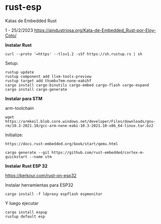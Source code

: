 # rust-esp
Katas de Embedded Rust 

1 - 25/2/2023 https://aindustriosa.org/Kata-de-Embedded_Rust-por-Eloy-Coto/

**Instalar Rust**

```
curl --proto '=https' --tlsv1.2 -sSf https://sh.rustup.rs | sh
```
Setup:
```
rustup update
rustup component add llvm-tools-preview
rustup target add thumbv7em-none-eabihf
cargo install cargo-binutils cargo-embed cargo-flash cargo-expand
cargo install cargo-generate
```

**Instalar para STM**


arm-toolchain
```
wget https://armkeil.blob.core.windows.net/developer/Files/downloads/gnu-rm/10.3-2021.10/gcc-arm-none-eabi-10.3-2021.10-x86_64-linux.tar.bz2
```
Initialize:
```
https://docs.rust-embedded.org/book/start/qemu.html
```
```
cargo generate --git https://github.com/rust-embedded/cortex-m-quickstart --name stm
```


**Instalar Rust ESP 32**

https://kerkour.com/rust-on-esp32

Instalar herramientas para ESP32

```
cargo install -f ldproxy espflash espmonitor
```

Y luego ejecutar

```
cargo install espup
rustup default esp
```
